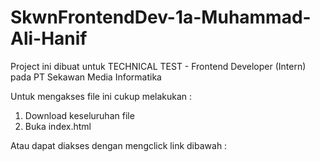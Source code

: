 # SkwnFrontendDev-1a-Muhammad-Ali-Hanif

Project ini dibuat untuk TECHNICAL TEST - Frontend Developer  (Intern) pada PT Sekawan Media Informatika

Untuk mengakses file ini cukup melakukan :
1. Download keseluruhan file
2. Buka index.html

Atau dapat diakses dengan mengclick link dibawah :
